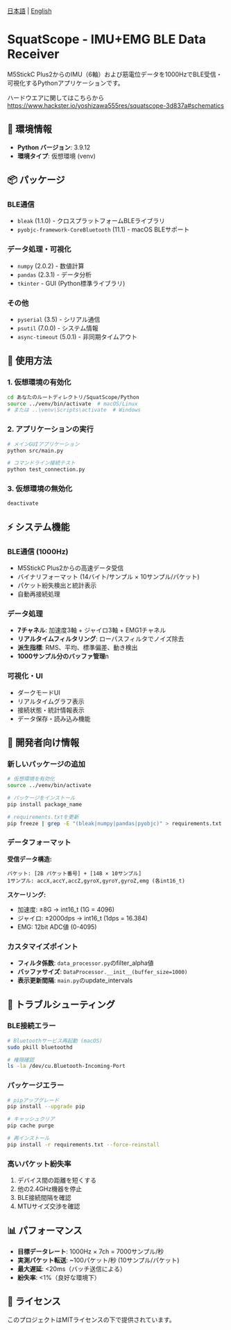 [日本語](README-JP.md) | [English](README.md)

# SquatScope - IMU+EMG BLE Data Receiver

M5StickC Plus2からのIMU（6軸）および筋電位データを1000HzでBLE受信・可視化するPythonアプリケーションです。

ハードウエアに関してはこちらから
https://www.hackster.io/yoshizawa555res/squatscope-3d837a#schematics

## 🔧 環境情報

- **Python バージョン**: 3.9.12
- **環境タイプ**: 仮想環境 (venv)

## 📦 パッケージ

### BLE通信
- `bleak` (1.1.0) - クロスプラットフォームBLEライブラリ
- `pyobjc-framework-CoreBluetooth` (11.1) - macOS BLEサポート

### データ処理・可視化
- `numpy` (2.0.2) - 数値計算
- `pandas` (2.3.1) - データ分析
- `tkinter` - GUI (Python標準ライブラリ)

### その他
- `pyserial` (3.5) - シリアル通信
- `psutil` (7.0.0) - システム情報
- `async-timeout` (5.0.1) - 非同期タイムアウト

## 🚀 使用方法

### 1. 仮想環境の有効化

```bash
cd あなたのルートディレクトリ/SquatScope/Python
source ../venv/bin/activate  # macOS/Linux
# または ..\venv\Scripts\activate  # Windows
```

### 2. アプリケーションの実行

```bash
# メインGUIアプリケーション
python src/main.py

# コマンドライン接続テスト
python test_connection.py
```

### 3. 仮想環境の無効化

```bash
deactivate
```


## ⚡ システム機能

### BLE通信 (1000Hz)
- M5StickC Plus2からの高速データ受信
- バイナリフォーマット (14バイト/サンプル × 10サンプル/パケット)
- パケット紛失検出と統計表示
- 自動再接続処理

### データ処理
- **7チャネル**: 加速度3軸 + ジャイロ3軸 + EMG1チャネル
- **リアルタイムフィルタリング**: ローパスフィルタでノイズ除去
- **派生指標**: RMS、平均、標準偏差、動き検出
- **1000サンプル分のバッファ管理**n

### 可視化・UI
- ダークモードUI
- リアルタイムグラフ表示
- 接続状態・統計情報表示
- データ保存・読み込み機能

## 🔧 開発者向け情報

### 新しいパッケージの追加

```bash
# 仮想環境を有効化
source ../venv/bin/activate

# パッケージをインストール
pip install package_name

# requirements.txtを更新
pip freeze | grep -E "(bleak|numpy|pandas|pyobjc)" > requirements.txt
```

### データフォーマット

**受信データ構造:**
```
パケット: [2B パケット番号] + [14B × 10サンプル]
1サンプル: accX,accY,accZ,gyroX,gyroY,gyroZ,emg (各int16_t)
```

**スケーリング:**
- 加速度: ±8G → int16_t (1G = 4096)
- ジャイロ: ±2000dps → int16_t (1dps = 16.384)  
- EMG: 12bit ADC値 (0-4095)

### カスタマイズポイント

- **フィルタ係数**: `data_processor.py`のfilter_alpha値
- **バッファサイズ**: `DataProcessor.__init__(buffer_size=1000)`
- **表示更新間隔**: `main.py`のupdate_intervals

## 🐛 トラブルシューティング

### BLE接続エラー
```bash
# Bluetoothサービス再起動 (macOS)
sudo pkill bluetoothd

# 権限確認
ls -la /dev/cu.Bluetooth-Incoming-Port
```

### パッケージエラー
```bash
# pipアップグレード
pip install --upgrade pip

# キャッシュクリア
pip cache purge

# 再インストール
pip install -r requirements.txt --force-reinstall
```

### 高いパケット紛失率
1. デバイス間の距離を短くする
2. 他の2.4GHz機器を停止
3. BLE接続間隔を確認
4. MTUサイズ交渉を確認

## 📊 パフォーマンス

- **目標データレート**: 1000Hz × 7ch = 7000サンプル/秒
- **実測パケット転送**: ~100パケット/秒 (10サンプル/パケット)
- **最大遅延**: <20ms（バッチ送信による）
- **紛失率**: <1%（良好な環境下）

## 📝 ライセンス

このプロジェクトはMITライセンスの下で提供されています。

